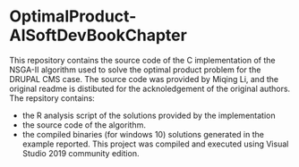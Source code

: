 # OptimalProduct-AISoftDevBookChapter

This repository contains the source code of the C implementation of the NSGA-II algorithm used to solve the optimal product problem for the DRUPAL CMS case.
The source code was provided by Miqing Li, and the original readme is distibuted for the acknoledgement of the original authors.
The repsitory  contains: 
 * the R analysis script of the solutions provided by the implementation 
 * the source code of the algorithm.
 * the compiled binaries (for windows 10) solutions generated in the example reported.
This project was compiled and executed using Visual Studio 2019 community edition.

